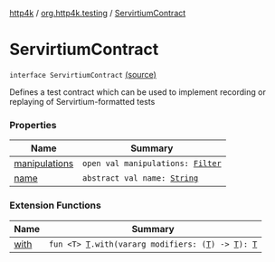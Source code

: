 [http4k](../../index.md) / [org.http4k.testing](../index.md) / [ServirtiumContract](./index.md)

# ServirtiumContract

`interface ServirtiumContract` [(source)](https://github.com/http4k/http4k/blob/master/http4k-incubator/src/main/kotlin/org/http4k/testing/ServirtiumContract.kt#L9)

Defines a test contract which can be used to implement recording or replaying of Servirtium-formatted tests

### Properties

| Name | Summary |
|---|---|
| [manipulations](manipulations.md) | `open val manipulations: `[`Filter`](../../org.http4k.core/-filter/index.md) |
| [name](name.md) | `abstract val name: `[`String`](https://kotlinlang.org/api/latest/jvm/stdlib/kotlin/-string/index.html) |

### Extension Functions

| Name | Summary |
|---|---|
| [with](../../org.http4k.core/with.md) | `fun <T> `[`T`](../../org.http4k.core/with.md#T)`.with(vararg modifiers: (`[`T`](../../org.http4k.core/with.md#T)`) -> `[`T`](../../org.http4k.core/with.md#T)`): `[`T`](../../org.http4k.core/with.md#T) |

